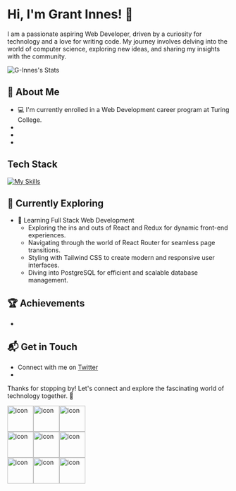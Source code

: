 # Hi, I'm Grant Innes! 👋

I am a passionate aspiring Web Developer, driven by a curiosity for technology and a love for writing code. My journey involves delving into the world of computer science, exploring new ideas, and sharing my insights with the community.

![G-Innes's Stats](https://github-readme-stats.vercel.app/api?username=G-Innes&theme=vue-dark&show_icons=true&hide_border=true&count_private=true)

## 🚀 About Me

- 💻 I'm currently enrolled in a Web Development career program at Turing College.
- 
- 
- 



## Tech Stack
[![My Skills](https://skillicons.dev/icons?i=js,ts,nodejs,html,css,vue,tailwindcss,bootstrap,python,postgres,docker)](https://skillicons.dev)

## 🌱 Currently Exploring

- 🚀 Learning Full Stack Web Development
  - Exploring the ins and outs of React and Redux for dynamic front-end experiences.
  - Navigating through the world of React Router for seamless page transitions.
  - Styling with Tailwind CSS to create modern and responsive user interfaces.
  - Diving into PostgreSQL for efficient and scalable database management.

 ## 🏆 Achievements

- 


## 📬 Get in Touch

- Connect with me on [Twitter](https://twitter.com/)
-

Thanks for stopping by! Let's connect and explore the fascinating world of technology together. 🚀
<div style="display: flex; align-items: flex-start;"><img src="https://techstack-generator.vercel.app/js-icon.svg" alt="icon" width="59" height="59" /><img src="https://techstack-generator.vercel.app/ts-icon.svg" alt="icon" width="59" height="59" /><img src="https://techstack-generator.vercel.app/nginx-icon.svg" alt="icon" width="59" height="59" /></div><div style="display: flex; align-items: flex-start;"><img src="https://techstack-generator.vercel.app/react-icon.svg" alt="icon" width="59" height="59" /><img src="https://techstack-generator.vercel.app/docker-icon.svg" alt="icon" width="59" height="59" /><img src="https://techstack-generator.vercel.app/python-icon.svg" alt="icon" width="59" height="59" /></div><div style="display: flex; align-items: flex-start;"><img src="https://techstack-generator.vercel.app/github-icon.svg" alt="icon" width="59" height="59" /><img src="https://techstack-generator.vercel.app/aws-icon.svg" alt="icon" width="59" height="59" /><img src="https://techstack-generator.vercel.app/restapi-icon.svg" alt="icon" width="59" height="59" /></div>

<!--

Here are some ideas to get you started:

- 🔭 I’m currently working on ...
- 🌱 I’m currently learning ...
- 👯 I’m looking to collaborate on ...
- 🤔 I’m looking for help with ...
- 💬 Ask me about ...
- 📫 How to reach me: ...
- 😄 Pronouns: ...
- ⚡ Fun fact: ...
-->

